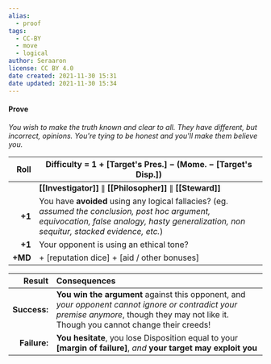 ```yaml
---
alias:
  - proof
tags:
  - CC-BY
  - move
  - logical
author: Seraaron
license: CC BY 4.0
date created: 2021-11-30 15:31
date updated: 2021-11-30 15:34
---
```


#### Prove

_You wish to make the truth known and clear to all. They have different, but incorrect, opinions. You're tying to be honest and you'll make them believe you._

|    Roll | Difficulty = 1 + [Target's Pres.] − (Mome. − [Target's Disp.])                                                                                                                            |
| ------: | -------------------------------------------------------------------------------------------------------------------------------------------------------------------------------------------- |
|         | **[[Investigator]]** ∥ **[[Philosopher]]** ∥ **[[Steward]]**                                                                                                                                 |
|  **+1** | You have **avoided** using any logical fallacies? (eg. _assumed the conclusion, post hoc argument, equivocation, false analogy, hasty generalization, non sequitur, stacked evidence, etc._) |
|  **+1** | Your opponent is using an ethical tone?                                                                                                                                            |
| **+MD** | + [reputation dice] + [aid / other bonuses]                                                                                                                                                  |

|       Result | Consequences                                                                                                                                      |
| -----------: | :------------------------------------------------------------------------------------------------------------------------------------------------ |
| **Success:** | **You win the argument** against this opponent, and _your opponent cannot ignore or contradict your premise anymore_, though they may not like it. Though you cannot change their creeds! |
| **Failure:** | **You hesitate**, you lose Disposition equal to your **[margin of failure]**, _and_ **your target may exploit you**                                   |
